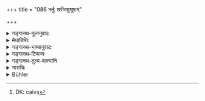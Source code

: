 +++
title = "086 भर्तुः शरीरशुश्रूषाम्"

+++

<details><summary>गङ्गानथ-मूलानुवादः</summary>

Of all wives, the wife of the man’s own caste, and never that of a different caste, shall attend to the husband’s personal service, as also to his daily sacred rites.—(86)
</details>

<details><summary>मेधातिथिः</summary>

[^२३७]:
     M G DK: caiva

**शरीरशुश्रूषा** **भर्तुर्** उपयोगिपाकादिलक्षणा दानभोजनप्रतिजागरणं **स्वा** **स्वैव**[^२३८] **कुर्यात्** । पृष्ठपादसंवाहननिर्णेजनादौ त्व् अनियमः । युगपत्संनिधौ तु शरीरावयवक्रमो वर्णक्रमेण । **नैत्यकं धर्मकार्यम्** "सायं त्व् अन्नस्य" (म्ध् ३.१११) इत्यादि अग्निशरणोपलेपनाचमनोदकतर्पणदानादि । ॥ ९.८६ ॥


[^२३८]:
     DK: caiva

_अस्या निन्दार्थवादः ।_
</details>

<details><summary>गङ्गानथ-भाष्यानुवादः</summary>

‘*Personal service*’—*i.e*., cooking his food, making gifts on his behalf, keeping vigils for him, and so forth.

All this the wife belonging to the man’s own caste shall attend to.

There is no such restriction however regarding such service as shampooing the back and the feet, washing of the feet and so forth.

The declamatory supplement to this follows in the next verse.—(86)
</details>

<details><summary>गङ्गानथ-टिप्पन्यः</summary>

This verse is quoted in *Parāśaramādhava* (Ācāra, p. 509);—in
*Vivādaratnākara* (p. 419);—in *Vīramitrodaya* (Vyavahāra, 198a);—and by
*Jīmūtavāhana* (Dāyabhāga, p. 259).
</details>

<details><summary>गङ्गानथ-तुल्य-वाक्यानि</summary>

**(verses 9.85-87)  
**

See Comparative notes for [Verse
9.85].
</details>

<details><summary>भारुचिः</summary>

अग्निशरणोपलेपनादि**धर्मकार्यं** यत् स्त्रिया कर्तव्यं तद् गृह्यते । पुरुषस्यापि धर्मकार्यप्रवृत्तस्यैवोपस्पर्शनदानादिलक्षणा **शरीरशुश्रूषा** धर्मकार्यसाहचर्याद् गृह्यते । न तु पादनिर्णेजनादिस्वरूपा, धर्मकार्येणासरूपत्वात् ॥ ९.८६ ॥
</details>

<details><summary>Bühler</summary>

086	Among all (twice-born men) the wife of equal caste alone, not a wife of a different caste by any means, shall personally attend her husband and assist him in his daily sacred rites.
</details>
